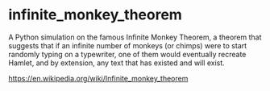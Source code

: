 # infinite_monkey_theorem
A Python simulation on the famous Infinite Monkey Theorem, a theorem that suggests that if an infinite number of monkeys (or chimps) were to start randomly typing on a typewriter, one of them would eventually recreate Hamlet, and by extension, any text that has existed and will exist.

https://en.wikipedia.org/wiki/Infinite_monkey_theorem

